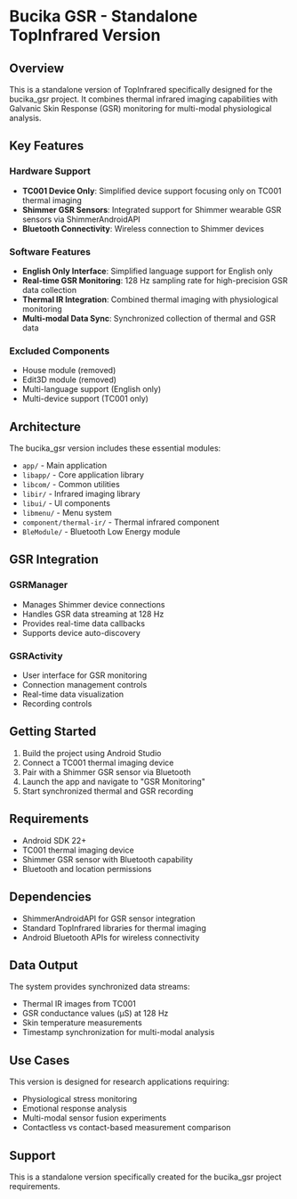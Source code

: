 # Bucika GSR - Standalone TopInfrared Version

## Overview

This is a standalone version of TopInfrared specifically designed for the bucika_gsr project. It combines thermal infrared imaging capabilities with Galvanic Skin Response (GSR) monitoring for multi-modal physiological analysis.

## Key Features

### Hardware Support
- **TC001 Device Only**: Simplified device support focusing only on TC001 thermal imaging
- **Shimmer GSR Sensors**: Integrated support for Shimmer wearable GSR sensors via ShimmerAndroidAPI
- **Bluetooth Connectivity**: Wireless connection to Shimmer devices

### Software Features
- **English Only Interface**: Simplified language support for English only
- **Real-time GSR Monitoring**: 128 Hz sampling rate for high-precision GSR data collection
- **Thermal IR Integration**: Combined thermal imaging with physiological monitoring
- **Multi-modal Data Sync**: Synchronized collection of thermal and GSR data

### Excluded Components
- House module (removed)
- Edit3D module (removed)
- Multi-language support (English only)
- Multi-device support (TC001 only)

## Architecture

The bucika_gsr version includes these essential modules:

- `app/` - Main application
- `libapp/` - Core application library
- `libcom/` - Common utilities
- `libir/` - Infrared imaging library
- `libui/` - UI components
- `libmenu/` - Menu system
- `component/thermal-ir/` - Thermal infrared component
- `BleModule/` - Bluetooth Low Energy module

## GSR Integration

### GSRManager
- Manages Shimmer device connections
- Handles GSR data streaming at 128 Hz
- Provides real-time data callbacks
- Supports device auto-discovery

### GSRActivity
- User interface for GSR monitoring
- Connection management controls
- Real-time data visualization
- Recording controls

## Getting Started

1. Build the project using Android Studio
2. Connect a TC001 thermal imaging device
3. Pair with a Shimmer GSR sensor via Bluetooth
4. Launch the app and navigate to "GSR Monitoring"
5. Start synchronized thermal and GSR recording

## Requirements

- Android SDK 22+
- TC001 thermal imaging device
- Shimmer GSR sensor with Bluetooth capability
- Bluetooth and location permissions

## Dependencies

- ShimmerAndroidAPI for GSR sensor integration
- Standard TopInfrared libraries for thermal imaging
- Android Bluetooth APIs for wireless connectivity

## Data Output

The system provides synchronized data streams:
- Thermal IR images from TC001
- GSR conductance values (µS) at 128 Hz
- Skin temperature measurements
- Timestamp synchronization for multi-modal analysis

## Use Cases

This version is designed for research applications requiring:
- Physiological stress monitoring
- Emotional response analysis
- Multi-modal sensor fusion experiments
- Contactless vs contact-based measurement comparison

## Support

This is a standalone version specifically created for the bucika_gsr project requirements.
